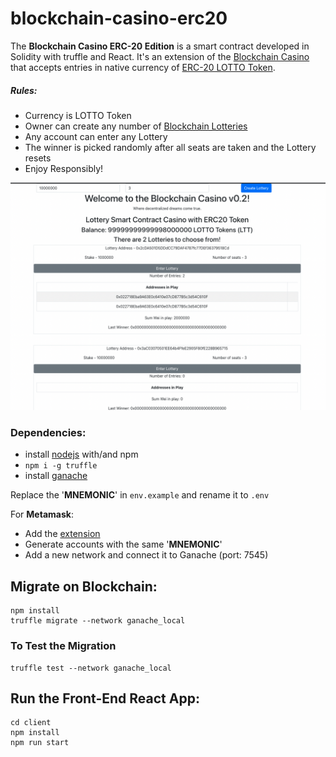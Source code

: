 # blockchain-casino-erc20
The **Blockchain Casino ERC-20 Edition** is a smart contract developed in Solidity with truffle and React.
It's an extension of the [Blockchain Casino](https://github.com/Gmitsios/blockchain-casino) that accepts entries in native currency of [ERC-20 LOTTO Token](https://github.com/Gmitsios/mintable_token).

##### Rules:
  - Currency is LOTTO Token
  - Owner can create any number of [Blockchain Lotteries](https://github.com/Gmitsios/blockchain-lottery)
  - Any account can enter any Lottery
  - The winner is picked randomly after all seats are taken and the Lottery resets
  - Enjoy Responsibly!

![](https://github.com/Gmitsios/blockchain-casino-erc20/blob/main/screenshot.png)

### Dependencies:

- install [nodejs](https://nodejs.org/en/) with/and npm
-  `npm i -g truffle`
- install [ganache](https://www.trufflesuite.com/ganache)

Replace the '**MNEMONIC**' in `env.example` and rename it to `.env`

For **Metamask**:
- Add the [extension](https://chrome.google.com/webstore/detail/metamask/nkbihfbeogaeaoehlefnkodbefgpgknn?hl=en)
- Generate accounts with the same '**MNEMONIC**'
- Add a new network and connect it to Ganache (port: 7545)

## Migrate on Blockchain:
    
    npm install
    truffle migrate --network ganache_local

### To Test the Migration

    truffle test --network ganache_local

## Run the Front-End React App:

    cd client
    npm install
    npm run start